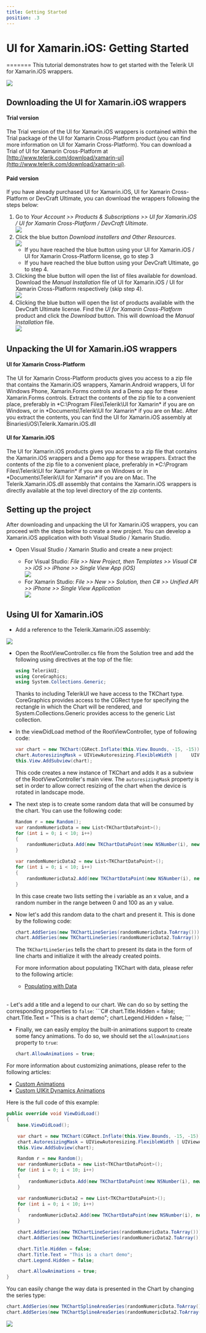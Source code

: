```yaml
---
title: Getting Started
position: .3
---
```


# UI for Xamarin.iOS: Getting Started

=======
This tutorial demonstrates how to get started with the Telerik UI for Xamarin.iOS wrappers.

<img src="../images/getting-started-xamarin001.png"/>


## Downloading the UI for Xamarin.iOS wrappers

#### Trial version

The Trial version of the UI for Xamarin.iOS wrappers is contained within the Trial package of the UI for Xamarin Cross-Platform product (you can find more information on UI for Xamarin Cross-Platform). You can download a Trial of UI for Xamarin Cross-Platform at [http://www.telerik.com/download/xamarin-ui](http://www.telerik.com/download/xamarin-ui).

#### Paid version

If you have already purchased UI for Xamarin.iOS, UI for Xamarin Cross-Platform or DevCraft Ultimate, you can download the wrappers following the steps below:

1. Go to *Your Account >> Products & Subscriptions >> UI for Xamarin.iOS / UI for Xamarin Cross-Platform / DevCraft Ultimate*. 
<br><img src="../images/getting-started-xamarin002.png"/>
2. Click the blue button *Download installers and Other Resources*. 
<br><img src="../images/getting-started-xamarin003.png"/> 
	- If you have reached the blue button using your UI for Xamarin.iOS / UI for Xamarin Cross-Platform license, go to step 3
	- If you have reached the blue button using your DevCraft Ultimate, go to step 4. 
3. Clicking the blue button will open the list of files available for download. Download the *Manual Installation* file of UI for Xamarin.iOS / UI for Xamarin Cross-Platform respectively (skip step 4).
<br><img src="../images/getting-started-xamarin005.png"/>
4. Clicking the blue button will open the list of products available with the DevCraft Ultimate license. Find the *UI for Xamarin Cross-Platform* product and click the *Download* button. This will download the *Manual Installation* file.
<br><img src="../images/getting-started-xamarin004.png"/>

## Unpacking the UI for Xamarin.iOS wrappers

#### UI for Xamarin Cross-Platform

The UI for Xamarin Cross-Platform products gives you access to a zip file that contains the Xamarin.iOS wrappers, Xamarin.Android wrappers, UI for Windows Phone, Xamarin.Forms controls and a Demo app for these Xamarin.Forms controls. Extract the contents of the zip file to a convenient place, preferably in *C:\Program Files\Telerik\UI for Xamarin\* if you are on Windows, or in *Documents\Telerik\UI for Xamarin\* if you are on Mac. After you extract the contents, you can find the UI for Xamarin.iOS assembly at Binaries\iOS\Telerik.Xamarin.iOS.dll

#### UI for Xamarin.iOS

The UI for Xamarin.iOS products gives you access to a zip file that contains the Xamarin.iOS wrappers and a Demo app for these wrappers. Extract the contents of the zip file to a convenient place, preferably in *C:\Program Files\Telerik\UI for Xamarin\* if you are on Windows or in *Documents\Telerik\UI for Xamarin\* if you are on Mac. The Telerik.Xamarin.iOS.dll assembly that contains the Xamarin.iOS wrappers is directly available at the top level directory of the zip contents. 

## Setting up the project

After downloading and unpacking the UI for Xamarin.iOS wrappers, you can proceed with the steps below to create a new project. You can develop a Xamarin.iOS application with both Visual Studio / Xamarin Studio.

- Open Visual Studio / Xamarin Studio and create a new project:

	- For Visual Studio: *File >> New Project, then Templates >> Visual C# >> iOS >> iPhone >> Single View App (iOS)*
<br><img src="../images/getting-started-xamarin006.png"/>
	- For Xamarin Studio: *File >> New >> Solution, then C# >> Unified API >> iPhone >> Single View Application*
<br><img src="../images/getting-started-xamarin007.png"/>

## Using UI for Xamarin.iOS

- Add a reference to the Telerik.Xamarin.iOS assembly:
<img src="../images/getting-started-xamarin008.png"/>

- Open the RootViewController.cs file from the Solution tree and add the following using directives at the top of the file:
	```C#
	using TelerikUI;
	using CoreGraphics;
	using System.Collections.Generic;
	```

	Thanks to including TelerikUI we have access to the TKChart type. CoreGraphics provides access to the CGRect type for specifying the rectangle in which the Chart will be rendered, and System.Collections.Generic provides access to the generic List collection.  


- In the viewDidLoad method of the RootViewController, type of following code:
	```C#
	var chart = new TKChart(CGRect.Inflate(this.View.Bounds, -15, -15));
	chart.AutoresizingMask = UIViewAutoresizing.FlexibleWidth | 	UIViewAutoresizing.FlexibleHeight;
	this.View.AddSubview(chart);
	```

	This code creates a new instance of TKChart and adds it as a subview of the RootViewController's main view. The <code>autoresizingMask</code> property is set in order to allow correct resizing of the chart when the device is rotated in landscape mode.

- The next step is to create some random data that will be consumed by the chart. You can use the following code:
	```C#
	Random r = new Random();
	var randomNumericData = new List<TKChartDataPoint>();
	for (int i = 0; i < 10; i++)
	{
	    randomNumericData.Add(new TKChartDataPoint(new NSNumber(i), new 	NSNumber(r.Next(100))));
	}

	var randomNumericData2 = new List<TKChartDataPoint>();
	for (int i = 0; i < 10; i++)
	{
	    randomNumericData2.Add(new TKChartDataPoint(new NSNumber(i), new 	NSNumber(r.Next(100))));
	}
	```

	In this case create two lists setting the i variable as an x value, and a random number in the range between 0 and 100 as an y value.

- Now let's add this random data to the chart and present it. This is done by the following code:
	```C#
	chart.AddSeries(new TKChartLineSeries(randomNumericData.ToArray()));
	chart.AddSeries(new TKChartLineSeries(randomNumericData2.ToArray()));
	```

	The <code>TKChartLineSeries</code> tells the chart to present its data in the form of line charts and initialize it with the already created points.
	
	For more information about populating TKChart with data, please refer to the following article:

	- [Populating with Data](http://docs.telerik.com/devtools/ios/Chart/populating-with-data)
	
<br>
- Let's add a title and a legend to our chart. We can do so by setting the corresponding properties to <code>false</code>:
	```C#
	chart.Title.Hidden = false;
	chart.Title.Text = "This is a chart demo";
	chart.Legend.Hidden = false;
	```

- Finally, we can easily employ the built-in animations support to create some fancy animations. To do so, we should set the <code>allowAnimations</code> property to <code>true</code>:
	```C#
	chart.AllowAnimations = true;
	```


For more information about customizing animations, please refer to the following articles:

- [Custom Animations](http://docs.telerik.com/devtools/ios/Chart/animations/custom)
- [Custom UIKit Dynamics Animations](http://docs.telerik.com/devtools/ios/Chart/animations/custom-uikit-dynamics)

Here is the full code of this example:

```C#
public override void ViewDidLoad()
{
    base.ViewDidLoad();

    var chart = new TKChart(CGRect.Inflate(this.View.Bounds, -15, -15));
    chart.AutoresizingMask = UIViewAutoresizing.FlexibleWidth | UIViewAutoresizing.FlexibleHeight;
    this.View.AddSubview(chart);

    Random r = new Random();
    var randomNumericData = new List<TKChartDataPoint>();
    for (int i = 0; i < 10; i++)
    {
        randomNumericData.Add(new TKChartDataPoint(new NSNumber(i), new NSNumber(r.Next(100))));
    }

    var randomNumericData2 = new List<TKChartDataPoint>();
    for (int i = 0; i < 10; i++)
    {
        randomNumericData2.Add(new TKChartDataPoint(new NSNumber(i), new NSNumber(r.Next(100))));
    }

    chart.AddSeries(new TKChartLineSeries(randomNumericData.ToArray()));
    chart.AddSeries(new TKChartLineSeries(randomNumericData2.ToArray()));

    chart.Title.Hidden = false;
    chart.Title.Text = "This is a chart demo";
    chart.Legend.Hidden = false;

    chart.AllowAnimations = true;
}
```

You can easily change the way data is presented in the Chart by changing the series type:
```C#
chart.AddSeries(new TKChartSplineAreaSeries(randomNumericData.ToArray()));
chart.AddSeries(new TKChartSplineAreaSeries(randomNumericData2.ToArray()));
```
<img src="../images/getting-started-xamarin009.png"/>